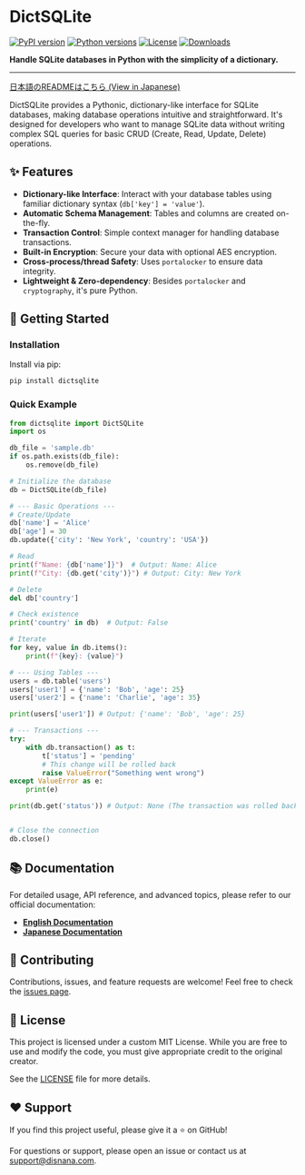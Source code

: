# DictSQLite

[![PyPI version](https://img.shields.io/pypi/v/dictsqlite.svg)](https://pypi.org/project/dictsqlite/)
[![Python versions](https://img.shields.io/pypi/pyversions/dictsqlite.svg)](https://pypi.org/project/dictsqlite/)
[![License](https://img.shields.io/badge/License-MIT%20%28Custom%29-blue.svg)](https://github.com/disnana/DictSQLite/blob/main/LICENSE)
[![Downloads](https://static.pepy.tech/badge/dictsqlite)](https://pepy.tech/project/dictsqlite)

**Handle SQLite databases in Python with the simplicity of a dictionary.**

---

[日本語のREADMEはこちら (View in Japanese)](./readmes/README_JP.md)

DictSQLite provides a Pythonic, dictionary-like interface for SQLite databases, making database operations intuitive and straightforward. It's designed for developers who want to manage SQLite data without writing complex SQL queries for basic CRUD (Create, Read, Update, Delete) operations.

## ✨ Features

- **Dictionary-like Interface**: Interact with your database tables using familiar dictionary syntax (`db['key'] = 'value'`).
- **Automatic Schema Management**: Tables and columns are created on-the-fly.
- **Transaction Control**: Simple context manager for handling database transactions.
- **Built-in Encryption**: Secure your data with optional AES encryption.
- **Cross-process/thread Safety**: Uses `portalocker` to ensure data integrity.
- **Lightweight & Zero-dependency**: Besides `portalocker` and `cryptography`, it's pure Python.

## 🚀 Getting Started

### Installation

Install via pip:

```bash
pip install dictsqlite
```

### Quick Example

```python
from dictsqlite import DictSQLite
import os

db_file = 'sample.db'
if os.path.exists(db_file):
    os.remove(db_file)

# Initialize the database
db = DictSQLite(db_file)

# --- Basic Operations ---
# Create/Update
db['name'] = 'Alice'
db['age'] = 30
db.update({'city': 'New York', 'country': 'USA'})

# Read
print(f"Name: {db['name']}")  # Output: Name: Alice
print(f"City: {db.get('city')}") # Output: City: New York

# Delete
del db['country']

# Check existence
print('country' in db)  # Output: False

# Iterate
for key, value in db.items():
    print(f"{key}: {value}")

# --- Using Tables ---
users = db.table('users')
users['user1'] = {'name': 'Bob', 'age': 25}
users['user2'] = {'name': 'Charlie', 'age': 35}

print(users['user1']) # Output: {'name': 'Bob', 'age': 25}

# --- Transactions ---
try:
    with db.transaction() as t:
        t['status'] = 'pending'
        # This change will be rolled back
        raise ValueError("Something went wrong")
except ValueError as e:
    print(e)

print(db.get('status')) # Output: None (The transaction was rolled back)


# Close the connection
db.close()
```

## 📚 Documentation

For detailed usage, API reference, and advanced topics, please refer to our official documentation:

- [**English Documentation**](./documents/english.md)
- [**Japanese Documentation**](./documents/japanese.md)

## 🤝 Contributing

Contributions, issues, and feature requests are welcome! Feel free to check the [issues page](https://github.com/disnana/DictSQLite/issues).

## 📜 License

This project is licensed under a custom MIT License. While you are free to use and modify the code, you must give appropriate credit to the original creator.

See the [LICENSE](./LICENSE) file for more details.

## ❤️ Support

If you find this project useful, please give it a ⭐ on GitHub!

For questions or support, please open an issue or contact us at <support@disnana.com>.


